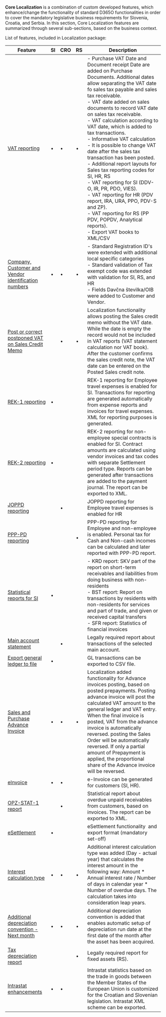 **Core Localization** is a combination of custom developed features, which enhance/change the functionality of standard D365O functionalities in order to cover the mandatory legislative business requirements for Slovenia, Croatia, and Serbia. In this section, Core Localization features are summarized through several sub-sections, based on the business context.


List of features, included in Localization package: 


| **Feature** | **SI** |**CRO**  | **RS** | **Description** |
|--|--|--|--|--|
| [VAT reporting](/Help/Core-Localization/VAT-features) | • |•  |•  |  - Purchase VAT Date and Document receipt Date are added on Purchase Documents. Additional dates  allow separating the VAT date fo sales tax payable and sales tax receivable.<br>  - VAT date added on sales documents to record VAT date on sales tax receivable.<br> - VAT calculation according to VAT date, which is added to tax transactions.<br>  - Informative VAT calculation<br>  - It is possible to change VAT date after the sales tax transaction has been posted.<br>  - Additional report layouts for Sales tax reporting codes for SI, HR, RS <br> - VAT reporting for SI (DDV-O, IR, PR, PDO, VIES). <br> - VAT reporting for HR (PDV report, IRA, URA, PPO, PDV-S and ZP). <br> - VAT reporting for RS (PP PDV, POPDV, Analytical reports). <br>  - Export VAT books to XML/CSV |
| [Company, Customer and Vendor identification numbers](/Help/Core-Localization/Company,-Customer-and-Vendor-identification-numbers) |•  | • | • | - Standard Registration ID's were extended with additional local specific categories<br>- Standard validation of Tax exempt code was extended with validation for SI, RS, and HR<br>- Fields Davčna številka/OIB were added to Customer and Vendor. |
| [Post or correct postponed VAT on Sales Credit Memo](/Help/Core-Localization/VAT-features/Postponed-VAT-date-on-Sales-Credit-Memos-\(HR,-RS\)) |  | •  |  • | Localization functionality allows posting the Sales credit memo without the VAT date. While the date is empty the record would not be included in VAT reports (VAT statement calculation nor VAT book). After the customer confirms the sales credit note, the VAT date can be entered on the Posted Sales credit note.  |
| [REK-1 reporting](/Help/Core-Localization/Personal-tax-reports/REK-1-\(SI\)) | • |  |  | REK-1 reporting for Employee travel expenses is enabled for SI. Transactions for reporting are generated automatically from expense reports and invoices for travel expenses. XML for reporting purposes is generated. |
|[REK-2 reporting](/Help/Core-Localization/Personal-tax-reports/REK-2-\(SI\))  | • |  |  | REK-2 reporting for non-employee special contracts is enabled for SI. Contract amounts are calculated using vendor invoices and tax codes with separate Settlement period type. Reports can be generated after transactions are added to the payment journal. The report can be exported to XML. |
|[JOPPD reporting](/Help/Core-Localization/Personal-tax-reports/JOPPD-\(HR\))  |  | • |  | JOPPD reporting for Employee travel expenses is enabled for HR |
|[PPP-PD reporting](/Help/Core-Localization/Personal-tax-reports/PPP%2DPD-\(RS\))  |  |  | • |PPP-PD reporting for Employee and non-employee is enabled. Personal tax for Cash and Non-cash incomes can be calculated and later reported with PPP-PD report.|
| [Statistical reports for SI](/Help/Core-Localization/Statistical-reports-\(SI\)) |• |  |  |  - KRD report: SKV part of the report on short-term receivables and liabilities from doing business with non-residents <br> - BST report: Report on transactions by residents with non-residents for services and part of trade, and given or received capital transfers<br> - SFR report: Statistics of financial invoices |
| [Main account statement](/Help/Core-Localization/Main-account-statement-\(HR\)) |  | • |  | Legally required report about transactions of the selected main account.  |
| [Export general ledger to file](/Help/Core-Localization/Export-general-ledger-to-file) | • |  |  | GL transactions can be exported to CSV file. |
| [Sales and Purchase Advance Invoice](/Help/Core-Localization/Advance-invoice) |•  |•  |•  | Localization added functionality for Advance invoices posting, based on posted prepayments. Posting advance invoice will post the calculated VAT amount to the general ledger and VAT entry. When the final invoice is posted, VAT from the advance invoice is automatically reversed. posting the Sales Order will be automatically reversed.  If only a partial amount of Prepayment is applied, the proportional share of the Advance invoice will be reversed. |
| [eInvoice](/Help/Core-Localization/eInvoice) |•  | • |  |e-Invoice can be generated for customers (SI, HR).  |
| [OPZ-STAT-1 report](/Help/Core-Localization/OPZ-STAT%2D1-\(HR\)) |  | • |  | Statistical report about overdue unpaid receivables from customers, based on invoices. The report can be exported to XML. |
| [eSettlement](/Help/Core-Localization/eSettlement-\(SI\)) | • |  |  | eSettlement functionality  and export format (mandatory set-off) |
| [Interest calculation type](/Help/Core-Localization/Interest-calculation-type) | • | • | • | Additional interest calculation type was added (Day - actual year) that calculates the interest amount in the following way: Amount * Annual interest rate / Number of days in calendar year * Number of overdue days. The calculation takes into consideration leap years. |
| [Additional depreciation convention - Next month](/Help/Core-Localization/Additional-depreciation-convention) | • | • | • | Additional depreciation convention is added that enables automatic setup of depreciation run date at the first date of the month after the asset has been acquired. |
| [Tax depreciation report](/Help/Core-Localization/Tax-depreciation-report-\(RS\))  |  |  |•  |Legally required report for fixed assets (RS).   |
| [Intrastat enhancements](/Help/Core-Localization/Intrastat-enhancements-\(SI,-HR\))  | • | • |  | Intrastat statistics based on the trade in goods between the Member  States of the European Union is customized for the Croatian and Slovenian legislation. Intrastat XML scheme can be exported. |

